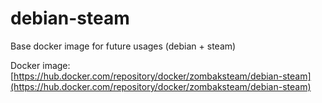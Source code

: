 # debian-steam

Base docker image for future usages (debian + steam)

Docker image: [https://hub.docker.com/repository/docker/zombaksteam/debian-steam](https://hub.docker.com/repository/docker/zombaksteam/debian-steam)
